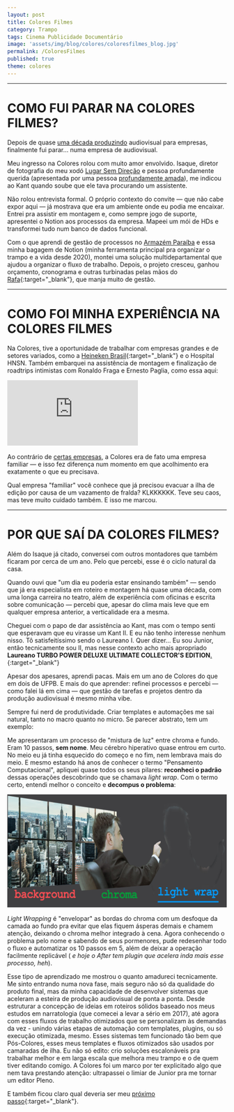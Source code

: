 ```yaml
---
layout: post
title: Colores Filmes
category: Trampo
tags: Cinema Publicidade Documentário
image: 'assets/img/blog/colores/coloresfilmes_blog.jpg'
permalink: /ColoresFilmes
published: true
theme: colores
---
```


---

# COMO FUI PARAR NA COLORES FILMES?

Depois de quase [uma década produzindo](/tags/trampo/) audiovisual para empresas, finalmente fui parar... numa empresa de audiovisual.

Meu ingresso na Colores rolou com muito amor envolvido. Isaque, diretor de fotografia do meu xodó [Lugar Sem Direção](/LugarSemDirecao-LosCabrasGigantes) e pessoa profundamente querida (apresentada por uma pessoa [profundamente amada](/EntreQuasares&Supernovas)), me indicou ao Kant quando soube que ele tava procurando um assistente.

Não rolou entrevista formal. O próprio contexto do convite — que não cabe expor aqui — já mostrava que era um ambiente onde eu podia me encaixar. Entrei pra assistir em montagem e, como sempre jogo de suporte, apresentei o Notion aos processos da empresa. Mapeei um mói de HDs e transformei tudo num banco de dados funcional.

Com o que aprendi de gestão de processos no [Armazém Paraíba](/ArmazemParaiba) e essa minha bagagem de Notion (minha ferramenta principal pra organizar o trampo e a vida desde 2020), montei uma solução multidepartamental que ajudou a organizar o fluxo de trabalho. Depois, o projeto cresceu, ganhou orçamento, cronograma e outras turbinadas pelas mãos do [Rafa](https://www.instagram.com/rcriativo){:target="_blank"}, que manja muito de gestão.

---

# COMO FOI MINHA EXPERIÊNCIA NA COLORES FILMES

Na Colores, tive a oportunidade de trabalhar com empresas grandes e de setores variados, como a [Heineken Brasil](https://www.youtube.com/watch?v=DIGGo9dNBoE&list=PL2ex3uSZMa5CHRVGxGuuf2pJRhBBUIKnp&ab_channel=ColoresFilmes){:target="_blank"} e o Hospital HNSN. Também embarquei na assistência de montagem e finalização de roadtrips intimistas com Ronaldo Fraga e Ernesto Paglia, como essa aqui:

<div class="videoWrapper">
    <iframe
        src="https://www.youtube.com/embed/mcPFfgXM9qM?si=Khp77nHokoP3xxL2"
        frameborder="0"
        allowfullscreen
        allow="accelerometer; autoplay; encrypted-media; gyroscope; picture-in-picture">
    </iframe>
</div>

Ao contrário de [certas empresas](/ArmazemParaiba), a Colores era de fato uma empresa familiar — e isso fez diferença num momento em que acolhimento era exatamente o que eu precisava.

Qual empresa "familiar" você conhece que já precisou evacuar a ilha de edição por causa de um vazamento de fralda? KLKKKKKK. Teve seu caos, mas teve muito cuidado também. E isso me marcou.

---

# POR QUE SAÍ DA COLORES FILMES?

Além do Isaque já citado, conversei com outros montadores que também ficaram por cerca de um ano. Pelo que percebi, esse é o ciclo natural da casa.

Quando ouvi que "um dia eu poderia estar ensinando também" — sendo que já era especialista em roteiro e montagem há quase uma década, com uma longa carreira no teatro, além de experiência com oficinas e escrita sobre comunicação — percebi que, apesar do clima mais leve que em qualquer empresa anterior, a verticalidade era a mesma.

Cheguei com o papo de dar assistência ao Kant, mas com o tempo senti que esperavam que eu virasse um Kant II. E eu não tenho interesse nenhum nisso. Tô satisfeitíssimo sendo o Laureano I. Quer dizer... Eu sou Junior, então tecnicamente sou II, mas nesse contexto acho mais apropriado **Laureano TURBO POWER DELUXE ULTIMATE COLLECTOR'S EDITION**[.](https://www.youtube.com/watch?v=8pKN0u-4jb4&ab_channel=HenriqueLuiz){:target="_blank"}

Apesar dos apesares, aprendi pacas. Mais em um ano de Colores do que em dois de UFPB. E mais do que aprender: refinei processos e percebi — como falei lá em cima — que gestão de tarefas e projetos dentro da produção audiovisual é mesmo minha vibe.

Sempre fui nerd de produtividade. Criar templates e automações me sai natural, tanto no macro quanto no micro. Se parecer abstrato, tem um exemplo:

Me apresentaram um processo de "mistura de luz" entre chroma e fundo. Eram 10 passos, **sem nome**. Meu cérebro hiperativo quase entrou em curto. No meio eu já tinha esquecido do começo e no fim, nem lembrava mais do meio. E mesmo estando há anos de conhecer o termo "Pensamento Computacional", apliquei quase todos os seus pilares: **reconheci o padrão** dessas operações descobrindo que se chamava *light wrap*. Com o termo certo, entendi melhor o conceito e **decompus o problema**:

![Desenhando fica mais fácil](assets/img/blog/colores/colores-lightwrap.jpg)

*Light Wrapping* é "envelopar" as bordas do chroma com um desfoque da camada ao fundo pra evitar que elas fiquem ásperas demais e chamem atenção, deixando o chroma melhor integrado à cena. Agora conhecendo o problema pelo nome e sabendo de seus pormenores, pude redesenhar todo o fluxo e automatizar os 10 passos em 5, além de deixar a operação facilmente replicável ( *e hoje o After tem plugin que acelera inda mais esse processo, heh*).

Esse tipo de aprendizado me mostrou o quanto amadureci tecnicamente. Me sinto entrando numa nova fase, mais seguro não só da qualidade do produto final, mas da minha capacidade de desenvolver sistemas que aceleram a esteira de produção audiovisual de ponta a ponta. Desde estruturar a concepção de ideias em roteiros sólidos baseado nos meus estudos em narratologia (que comecei a levar a sério em 2017), até agora com esses fluxos de trabalho otimizados que se personalizam às demandas da vez - unindo várias etapas de automação com templates, plugins, ou só execução otimizada, mesmo. Esses sistemas tem funcionado tão bem que Pós-Colores, esses meus templates e fluxos otimizados são usados por camaradas de ilha. Eu não só edito: crio soluções escalonáveis pra trabalhar melhor e em larga escala que melhora meu trampo e o de quem tiver editando comigo. A Colores foi um marco por ter explicitado algo que nem tava prestando atenção: ultrapassei o limiar de Junior pra me tornar um editor Pleno.

E também ficou claro qual deveria ser meu [próximo passo](https://www.youtube.com/@canalpoligonal){:target="_blank"}.
